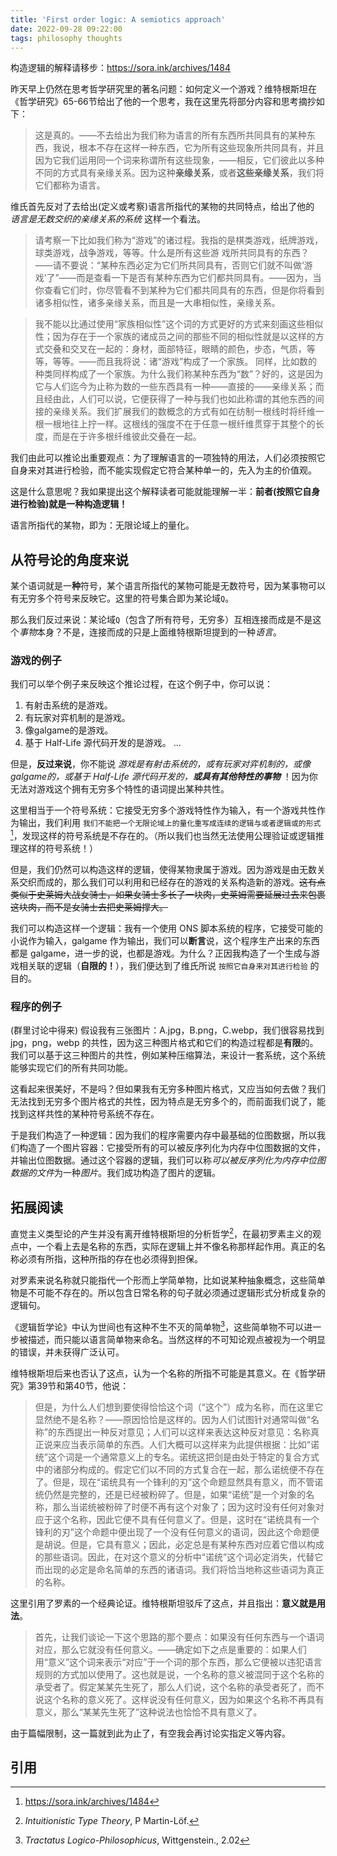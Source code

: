 ```yaml
---
title: 'First order logic: A semiotics approach'
date: 2022-09-28 09:22:00
tags: philosophy thoughts
---
```


构造逻辑的解释请移步：<https://sora.ink/archives/1484>

昨天早上仍然在思考哲学研究里的著名问题：如何定义一个游戏？维特根斯坦在《哲学研究》65-66节给出了他的一个思考，我在这里先将部分内容和思考摘抄如下：

> 这是真的。——不去给出为我们称为语言的所有东西所共同具有的某种东西，我说，根本不存在这样一种东西，它为所有这些现象所共同具有，并且因为它我们运用同一个词来称谓所有这些现象，——相反，它们彼此以多种不同的方式具有亲缘关系。因为这种**亲缘关系**，或者**这些亲缘关系**，我们将它们都称为语言。

维氏首先反对了去给出(定义或考察)语言所指代的某物的共同特点，给出了他的 _语言是无数交织的亲缘关系的系统_ 这样一个看法。

> 请考察一下比如我们称为“游戏”的诸过程。我指的是棋类游戏，纸牌游戏，球类游戏，战争游戏，等等。什么是所有这些游 戏所共同具有的东西？——请不要说：“某种东西必定为它们所共同具有，否则它们就不叫做‘游戏’了”——而是查看一下是否有某种东西为它们都共同具有。——因为，当你查看它们时，你尽管看不到某种为它们都共同具有的东西，但是你将看到诸多相似性，诸多亲缘关系，而且是一大串相似性，亲缘关系。

> 我不能以比通过使用“家族相似性”这个词的方式更好的方式来刻画这些相似性；因为存在于一个家族的诸成员之间的那些不同的相似性就是以这样的方式交叠和交叉在一起的：身材，面部特征，眼睛的颜色，步态，气质，等等，等等。——而且我将说：诸“游戏”构成了一个家族。 同样，比如数的种类同样构成了一个家族。为什么我们称某种东西为“数”？好的，这是因为它与人们迄今为止称为数的一些东西具有一种——直接的——亲缘关系；而且经由此，人们可以说，它便获得了一种与我们也如此称谓的其他东西的间接的亲缘关系。我们扩展我们的数概念的方式有如在纺制一根线时将纤维一根一根地往上拧一样。这根线的强度不在于任意一根纤维贯穿于其整个的长度，而是在于许多根纤维彼此交叠在一起。

我们由此可以推论出重要观点：为了理解语言的一项独特的用法，人们必须按照它自身来对其进行检验，而不能实现假定它符合某种单一的，先入为主的价值观。

这是什么意思呢？我如果提出这个解释读者可能就能理解一半：**前者(按照它自身进行检验)就是一种构造逻辑！**

语言所指代的某物，即为：无限论域上的量化。

## 从符号论的角度来说

某个语词就是一**种**符号，某个语言所指代的某物可能是无数符号，因为某事物可以有无穷多个符号来反映它。这里的符号集合即为某论域`Q`。

那么我们反过来说：某论域`Q`（包含了所有符号，无穷多）互相连接而成是不是这个*事物*本身？不是，连接而成的只是上面维特根斯坦提到的一种*语言*。

### 游戏的例子

我们可以举个例子来反映这个推论过程，在这个例子中，你可以说：

1. 有射击系统的是游戏。
2. 有玩家对弈机制的是游戏。
3. 像galgame的是游戏。
4. 基于 Half-Life 源代码开发的是游戏。
...

但是，**反过来说**，你不能说 _游戏是有射击系统的，或有玩家对弈机制的，或像galgame的，或基于 Half-Life 源代码开发的，**或具有其他特性的事物**_ ！因为你无法对游戏这个拥有无穷多个特性的语词提出某种共性。

这里相当于一个符号系统：它接受无穷多个游戏特性作为输入，有一个游戏共性作为输出，我们利用 `我们不能把一个无限论域上的量化重写成连续的逻辑与或者逻辑或的形式` [^1]，发现这样的符号系统是不存在的。（所以我们也当然无法使用公理验证或逻辑推理这样的符号系统！）

但是，我们仍然可以构造这样的逻辑，使得某物隶属于游戏。因为游戏是由无数关系交织而成的，那么我们可以利用和已经存在的游戏的关系构造新的游戏。~~这有点类似于史莱姆大战女骑士，如果女骑士多长了一块肉，史莱姆需要延展过去来包裹这块肉，而不是女骑士去把史莱姆撑大。~~

我们可以构造这样一个逻辑：我有一个使用 ONS 脚本系统的程序，它接受可能的小说作为输入，galgame 作为输出，我们可以**断言**说，这个程序生产出来的东西都是 galgame，进一步的说，也都是游戏。为什么？正因我构造了一个生成与游戏相关联的逻辑（**自限的！**），我们便达到了维氏所说 `按照它自身来对其进行检验` 的目的。

### 程序的例子

(群里讨论中得来) 假设我有三张图片：A.jpg，B.png，C.webp，我们很容易找到 jpg，png，webp 的共性，因为这三种图片格式和它们的构造过程都是**有限**的。我们可以基于这三种图片的共性，例如某种压缩算法，来设计一套系统，这个系统能够实现它们的所有共同功能。

这看起来很美好，不是吗？但如果我有无穷多种图片格式，又应当如何去做？我们无法找到无穷多个图片格式的共性，因为特点是无穷多个的，而前面我们说了，能找到这样共性的某种符号系统不存在。

于是我们构造了一种逻辑：因为我们的程序需要内存中最基础的位图数据，所以我们构造了一个图片容器：它接受所有的可以被反序列化为内存中位图数据的文件，并输出位图数据。通过这个容器的逻辑，我们可以称*可以被反序列化为内存中位图数据的文件*为一种*图片*。我们成功构造了图片的逻辑。

## 拓展阅读

直觉主义类型论的产生并没有离开维特根斯坦的分析哲学[^2]，在最初罗素主义的观点中，一个看上去是名称的东西，实际在逻辑上并不像名称那样起作用。真正的名称必须有所指，这种所指的存在也必须得到担保。

对罗素来说名称就只能指代一个形而上学简单物，比如说某种抽象概念，这些简单物是不可能不存在的。所以包含日常名称的句子就必须通过逻辑形式分析成复杂的逻辑句。

《逻辑哲学论》中认为世间也有这种不生不灭的简单物[^3]，这些简单物不可以进一步被描述，而只能以语言简单物来命名。当然这样的不可知论观点被视为一个明显的错误，并未获得广泛认可。

维特根斯坦后来也否认了这点，认为一个名称的所指不可能是其意义。在《哲学研究》第39节和第40节，他说：

> 但是，为什么人们想到要使得恰恰这个词（“这个”）成为名称，而在这里它显然绝不是名称？——原因恰恰是这样的。因为人们试图针对通常叫做“名称”的东西提出一种反对意见；人们可以这样来表达这种反对意见：名称真正说来应当表示简单的东西。人们大概可以这样来为此提供根据：比如“诺统”这个词是一个通常意义上的专名。诺统这把剑是由处于特定的复合方式中的诸部分构成的。假定它们以不同的方式复合在一起，那么诺统便不存在了。但是，现在“诺统具有一个锋利的刃”这个命题显然具有意义，而不管诺统仍然是完整的，还是已经被粉碎了。但是，如果“诺统”是一个对象的名称，那么当诺统被粉碎了时便不再有这个对象了；因为这时没有任何对象对应于这个名称，因此它便不具有任何意义了。但是，这时在“诺统具有一个锋利的刃”这个命题中便出现了一个没有任何意义的语词，因此这个命题便是胡说。但是，它具有意义；因此，必定总是有某种东西对应着它借以构成的那些语词。因此，在对这个意义的分析中“诺统”这个词必定消失，代替它而出现的必定是命名简单的东西的诸语词。我们将恰当地称这些语词为真正的名称。

这里引用了罗素的一个经典论证。维特根斯坦驳斥了这点，并且指出：**意义就是用法**。

> 首先，让我们谈论一下这个思路的那个要点：如果没有任何东西与一个语词对应，那么它就没有任何意义。——确定如下之点是重要的：如果人们用“意义”这个词来表示“对应”于一个词的那个东西，那么它便被以违犯语言规则的方式加以使用了。这也就是说，一个名称的意义被混同于这个名称的承受者了。假定某某先生死了，那么人们说，这个名称的承受者死了，而不说这个名称的意义死了。这样说没有任何意义，因为如果这个名称不再具有意义，那么“某某先生死了”这种说法也恰恰不具有意义了。

由于篇幅限制，这一篇就到此为止了，有空我会再讨论实指定义等内容。

## 引用

[^1]: https://sora.ink/archives/1484

[^2]: _Intuitionistic Type Theory_, P Martin-Löf.

[^3]: _Tractatus Logico-Philosophicus_, Wittgenstein., 2.02